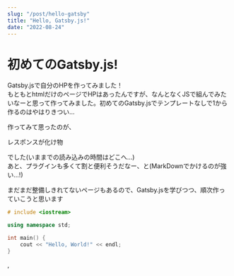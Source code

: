```yaml
---
slug: "/post/hello-gatsby"
title: "Hello, Gatsby.js!"
date: "2022-08-24"
---
```


# 初めてのGatsby.js!
Gatsby.jsで自分のHPを作ってみました！  
もともとhtmlだけのページでHPはあったんですが、なんとなくJSで組んでみたいなーと思って作ってみました。初めてのGatsby.jsでテンプレートなしで1から作るのはやはりきつい...

作ってみて思ったのが、  
  
レスポンスが化け物  
  
でした(いままでの読み込みの時間はどこへ...)  
あと、プラグインも多くて割と便利そうだなー、と(MarkDownでかけるのが強い...!)

まだまだ整備しきれてないページもあるので、Gatsby.jsを学びつつ、順次作っていこうと思います

```cpp
# include <iostream>

using namespace std;

int main() {
    cout << "Hello, World!" << endl;
}

```

<TwitterTweetEmbed tweetId="1562110318196981762"></TwitterTweetEmbed>,